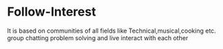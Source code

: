 # Follow-Interest
It is based on communities of all fields like Technical,musical,cooking etc. group chatting problem solving and live interact with each other

